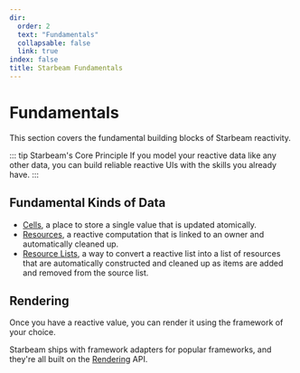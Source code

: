 ```yaml
---
dir:
  order: 2
  text: "Fundamentals"
  collapsable: false
  link: true
index: false
title: Starbeam Fundamentals
---
```


# Fundamentals

This section covers the fundamental building blocks of Starbeam reactivity.

::: tip Starbeam's Core Principle
If you model your reactive data like any other data, you can build reliable reactive UIs with the skills you already have.
:::

## Fundamental Kinds of Data

- [Cells](./1-cells.md), a place to store a single value that is updated atomically.
- [Resources](./4-resources.md), a reactive computation that is linked to an owner and automatically cleaned up.
- [Resource Lists](./5-resource-lists.md), a way to convert a reactive list into a list of resources
  that are automatically constructed and cleaned up as items are added and removed from the source
  list.

## Rendering

Once you have a reactive value, you can render it using the framework of your choice.

Starbeam ships with framework adapters for popular frameworks, and they're all built on the [Rendering](../5-advanced/1-renderer.md) API.
